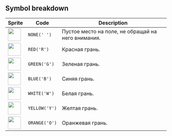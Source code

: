 <meta charset="UTF-8">

## Symbol breakdown
| Sprite | Code | Description |
| -------- | -------- | -------- |
|<img src="https://github.com/codenjoyme/codenjoy/raw/master/CodingDojo/games/rubicscube/src/main/webapp/resources/rubicscube/sprite/none.png" style="width:40px;" /> | `NONE(' ')` | Пустое место на поле, не обращай на него внимания. | 
|<img src="https://github.com/codenjoyme/codenjoy/raw/master/CodingDojo/games/rubicscube/src/main/webapp/resources/rubicscube/sprite/red.png" style="width:40px;" /> | `RED('R')` | Красная грань. | 
|<img src="https://github.com/codenjoyme/codenjoy/raw/master/CodingDojo/games/rubicscube/src/main/webapp/resources/rubicscube/sprite/green.png" style="width:40px;" /> | `GREEN('G')` | Зеленая грань. | 
|<img src="https://github.com/codenjoyme/codenjoy/raw/master/CodingDojo/games/rubicscube/src/main/webapp/resources/rubicscube/sprite/blue.png" style="width:40px;" /> | `BLUE('B')` | Синяя грань. | 
|<img src="https://github.com/codenjoyme/codenjoy/raw/master/CodingDojo/games/rubicscube/src/main/webapp/resources/rubicscube/sprite/white.png" style="width:40px;" /> | `WHITE('W')` | Белая грань. | 
|<img src="https://github.com/codenjoyme/codenjoy/raw/master/CodingDojo/games/rubicscube/src/main/webapp/resources/rubicscube/sprite/yellow.png" style="width:40px;" /> | `YELLOW('Y')` | Желтая грань. | 
|<img src="https://github.com/codenjoyme/codenjoy/raw/master/CodingDojo/games/rubicscube/src/main/webapp/resources/rubicscube/sprite/orange.png" style="width:40px;" /> | `ORANGE('O')` | Оранжевая грань. | 
